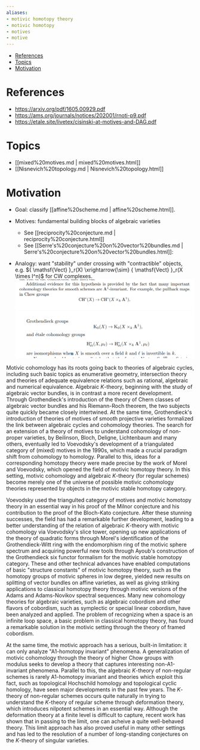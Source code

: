 ```yaml
---
aliases:
- motivic homotopy theory
- motivic homotopy
- motives
- motive
---
```


-   [References](#references)
-   [Topics](#topics)
-   [Motivation](#motivation)














# References

-   <https://arxiv.org/pdf/1605.00929.pdf>
-   <https://ams.org/journals/notices/202001/rnoti-p9.pdf>
-   <https://etale.site/livetex/cisinski-at-motives-and-DAG.pdf>

# Topics

-   [[mixed%20motives.md | mixed%20motives.html]]
-   [[Nisnevich%20topology.md | Nisnevich%20topology.html]]

# Motivation

-   Goal: classify [[affine%20scheme.md | affine%20scheme.html]].

-   Motives: fundamental building blocks of algebraic varieties

    -   See [[reciprocity%20conjecture.md | reciprocity%20conjecture.html]]
    -   See [[Serre's%20conjecture%20on%20vector%20bundles.md | Serre's%20conjecture%20on%20vector%20bundles.html]]:

-   Analogy: want "stability" under crossing with "contractible" objects, e.g. ${ \mathsf{Vect} }_r(X) \xrightarrow{\sim} { \mathsf{Vect} }_r(X \times I^n)$ for CW complexes. ![image_2021-05-05-01-35-59](_attachments/image_2021-05-05-01-35-59.png) ![image_2021-05-05-01-36-28](_attachments/image_2021-05-05-01-36-28.png)

Motivic cohomology has its roots going back to theories of algebraic cycles, including such basic topics as enumerative geometry, intersection theory and theories of adequate equivalence relations such as rational, algebraic and numerical equivalence. Algebraic *K*-theory, beginning with the study of algebraic vector bundles, is in contrast a more recent development. Through Grothendieck's introduction of the theory of Chern classes of algebraic vector bundles and his Riemann-Roch theorem, the two subjects quite quickly became closely intertwined. At the same time, Grothendieck's introduction of theories of motives of smooth projective varieties formalized the link between algebraic cycles and cohomology theories. The search for an extension of a theory of motives to understand cohomology of non-proper varieties, by Beilinson, Bloch, Deligne, Lichtenbaum and many others, eventually led to Voevodsky's development of a triangulated category of (mixed) motives in the 1990s, which made a crucial paradigm shift from cohomology to homology. Parallel to this, ideas for a corresponding homotopy theory were made precise by the work of Morel and Voevodsky, which opened the field of motivic homotopy theory. In this setting, motivic cohomology and algebraic *K*-theory (for regular schemes) become merely one of the universe of possible motivic cohomology theories represented by objects in the motivic stable homotopy category.

Voevodsky used the triangulted category of motives and motivic homotopy theory in an essential way in his proof of the Milnor conjecture and his contribution to the proof of the Bloch-Kato conjecture. After these stunning successes, the field has had a remarkable further development, leading to a better understanding of the relation of algebraic *K*-theory with motivic cohomology via Voevodsky's slice tower, opening up new applications of the theory of quadratic forms through Morel's identification of the Grothendieck-Witt ring with the endomorphism ring of the motivic sphere spectrum and acquiring powerful new tools through Ayoub's construction of the Grothendieck six functor formalism for the motivic stable homotopy category. These and other technical advances have enabled computations of basic "structure constants" of motivic homotopy theory, such as the homotopy groups of motivic spheres in low degree, yielded new results on splitting of vector bundles on affine varieties, as well as giving striking applications to classical homotopy theory through motivic versions of the Adams and Adams-Novikov spectral sequences. Many new cohomology theories for algebraic varieties, such as algebraic cobordism and other flavors of cobordism, such as symplectic or special linear cobordism, have been analyzed and applied. The problem of recognizing when a space is an infinite loop space, a basic problem in classical homotopy theory, has found a remarkable solution in the motivic setting through the theory of framed cobordism.

At the same time, the motivic approach has a serious, built-in limitation: it can only analyze "A1-homotopy invariant" phenomena. A generalization of motivic cohomology through the theory of higher Chow groups with modulus seeks to develop a theory that captures interesting non-A1-invariant phenomena. Parallel to this, the algebraic *K*-theory of non-regular schemes is rarely A1-homotopy invariant and theories which exploit this fact, such as topological Hochschild homology and topological cyclic homology, have seen major developments in the past few years. The *K*-theory of non-regular schemes occurs quite naturally in trying to understand the *K*-theory of regular scheme through deformation theory, which introduces nilpotent schemes in an essential way. Although the deformation theory at a finite level is difficult to capture, recent work has shown that in passing to the limit, one can acheive a quite well-behaved theory. This limit approach has also proved useful in many other settings and has led to the resolution of a number of long-standing conjectures on the *K*-theory of singular varieties.
